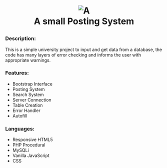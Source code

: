 # <p align="center">![A](https://user-images.githubusercontent.com/46657905/55699609-a4fc6080-5a1f-11e9-83c6-a9a93e62fc71.png) <br/> A small Posting System </p>

### Description:
This is a simple university project to input and get data from a database, the code has many layers of error checking and informs the user with appropriate warnings.

### Features: 
 * Bootstrap Interface
 * Posting System
 * Search System
 * Server Connection
 * Table Creation 
 * Error Handler
 * Autofill
 
 ### Languages:
 * Responsive HTML5
 * PHP Procedural
 * MySQLi
 * Vanilla JavaScript
 * CSS
